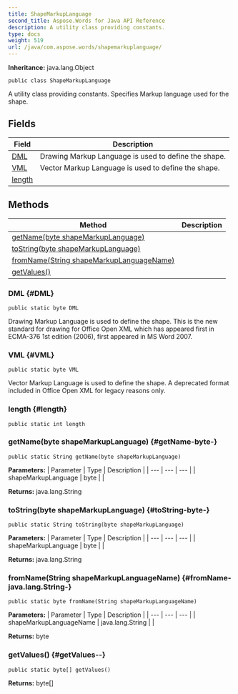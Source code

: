 ```yaml
---
title: ShapeMarkupLanguage
second_title: Aspose.Words for Java API Reference
description: A utility class providing constants.
type: docs
weight: 519
url: /java/com.aspose.words/shapemarkuplanguage/
---
```


**Inheritance:**
java.lang.Object
```
public class ShapeMarkupLanguage
```

A utility class providing constants. Specifies Markup language used for the shape.
## Fields

| Field | Description |
| --- | --- |
| [DML](#DML) | Drawing Markup Language is used to define the shape. |
| [VML](#VML) | Vector Markup Language is used to define the shape. |
| [length](#length) |  |
## Methods

| Method | Description |
| --- | --- |
| [getName(byte shapeMarkupLanguage)](#getName-byte-) |  |
| [toString(byte shapeMarkupLanguage)](#toString-byte-) |  |
| [fromName(String shapeMarkupLanguageName)](#fromName-java.lang.String-) |  |
| [getValues()](#getValues--) |  |
### DML {#DML}
```
public static byte DML
```


Drawing Markup Language is used to define the shape. This is the new standard for drawing for Office Open XML which has appeared first in ECMA-376 1st edition (2006), first appeared in MS Word 2007.

### VML {#VML}
```
public static byte VML
```


Vector Markup Language is used to define the shape. A deprecated format included in Office Open XML for legacy reasons only.

### length {#length}
```
public static int length
```


### getName(byte shapeMarkupLanguage) {#getName-byte-}
```
public static String getName(byte shapeMarkupLanguage)
```




**Parameters:**
| Parameter | Type | Description |
| --- | --- | --- |
| shapeMarkupLanguage | byte |  |

**Returns:**
java.lang.String
### toString(byte shapeMarkupLanguage) {#toString-byte-}
```
public static String toString(byte shapeMarkupLanguage)
```




**Parameters:**
| Parameter | Type | Description |
| --- | --- | --- |
| shapeMarkupLanguage | byte |  |

**Returns:**
java.lang.String
### fromName(String shapeMarkupLanguageName) {#fromName-java.lang.String-}
```
public static byte fromName(String shapeMarkupLanguageName)
```




**Parameters:**
| Parameter | Type | Description |
| --- | --- | --- |
| shapeMarkupLanguageName | java.lang.String |  |

**Returns:**
byte
### getValues() {#getValues--}
```
public static byte[] getValues()
```




**Returns:**
byte[]
